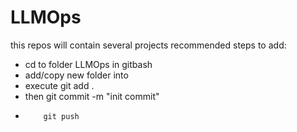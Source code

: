 # LLMOps
this repos will contain several projects
recommended steps to add:
- cd to folder LLMOps in gitbash
- add/copy new folder into
- execute git add .
- then    git commit -m "init commit"
-         git push
